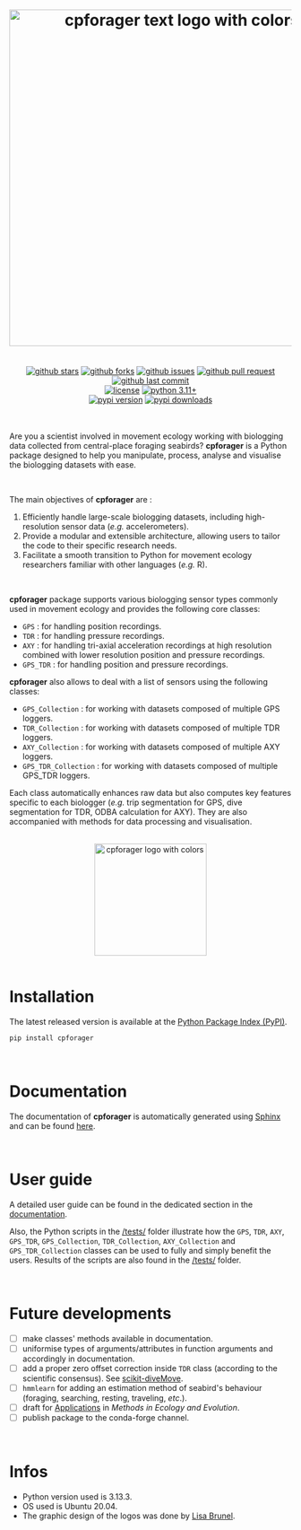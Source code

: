 <h1 align="center">
  <img src="docs/_static/images/logo_cpforager_text_color.png" alt="cpforager text logo with colors" width="600">
</h1><br>

<div align="center">
  <a href="https://github.com/AdrienBrunel/seabird-movement-cpf/stargazers"><img alt="github stars" src="https://img.shields.io/github/stars/AdrienBrunel/seabird-movement-cpf"></a>
  <a href="https://github.com/AdrienBrunel/seabird-movement-cpf/forks"><img alt="github forks" src="https://img.shields.io/github/forks/AdrienBrunel/seabird-movement-cpf"></a>
  <a href="https://github.com/AdrienBrunel/seabird-movement-cpf/issues"><img alt="github issues" src="https://img.shields.io/github/issues/AdrienBrunel/seabird-movement-cpf"></a>
  <a href="https://github.com/AdrienBrunel/seabird-movement-cpf/pulls"><img alt="github pull request" src="https://img.shields.io/github/issues-pr/AdrienBrunel/seabird-movement-cpf"></a>
  <a href="https://github.com/AdrienBrunel/seabird-movement-cpf/commits/main"><img alt="github last commit" src="https://img.shields.io/github/last-commit/AdrienBrunel/seabird-movement-cpf"></a>
</div>
<div align="center">
  <a href="https://github.com/AdrienBrunel/seabird-movement-cpf/blob/master/LICENSE"><img alt="license" src="https://img.shields.io/badge/license-AGPLv3-blue"></a>
  <a href="https://www.python.org/downloads/"><img alt="python 3.11+" src="https://img.shields.io/badge/Python-3.11+-blue.svg"></a>
</div>
<div align="center">
  <a href="https://badge.fury.io/py/cpforager"><img alt="pypi version" src="https://badge.fury.io/py/cpforager.svg"></a>
  <a href="https://pypi.org/project/cpforager/"><img alt="pypi downloads" src="https://img.shields.io/pypi/dm/cpforager.svg"></a>
</div><br>

<br>

Are you a scientist involved in movement ecology working with biologging data collected from central-place foraging seabirds? **cpforager** is a Python package designed to help you manipulate, process, analyse and visualise the biologging datasets with ease.

<br>

The main objectives of **cpforager** are :  
1. Efficiently handle large-scale biologging datasets, including high-resolution sensor data (*e.g.* accelerometers).
2. Provide a modular and extensible architecture, allowing users to tailor the code to their specific research needs.
3. Facilitate a smooth transition to Python for movement ecology researchers familiar with other languages (*e.g.* R).

<br>

**cpforager** package supports various biologging sensor types commonly used in movement ecology and provides the following core classes:
* `GPS` : for handling position recordings. 
* `TDR` : for handling pressure recordings.
* `AXY` : for handling tri-axial acceleration recordings at high resolution combined with lower resolution position and pressure recordings.
* `GPS_TDR` : for handling position and pressure recordings.

**cpforager** also allows to deal with a list of sensors using the following classes:
* `GPS_Collection` : for working with datasets composed of multiple GPS loggers.
* `TDR_Collection` : for working with datasets composed of multiple TDR loggers.
* `AXY_Collection` : for working with datasets composed of multiple AXY loggers.
* `GPS_TDR_Collection` : for working with datasets composed of multiple GPS_TDR loggers.

Each class automatically enhances raw data but also computes key features specific to each biologger (*e.g.* trip segmentation for GPS, dive segmentation for TDR, ODBA calculation for AXY). They are also accompanied with methods for data processing and visualisation.

<br>

<div align="center">
  <img src="docs/_static/images/logo_cpforager_color.png" alt="cpforager logo with colors" width="200">
</div>

<br>

# Installation
The latest released version is available at the [Python Package Index (PyPI)](https://pypi.org/project/cpforager/).

```bash
pip install cpforager
```

<br>

# Documentation

The documentation of **cpforager** is automatically generated using [Sphinx](https://www.sphinx-doc.org/en/master/index.html) and can be found [here](https://adrienbrunel.github.io/seabird-movement-cpf/).  

<br>

# User guide 

A detailed user guide can be found in the dedicated section in the [documentation](https://adrienbrunel.github.io/seabird-movement-cpf/).

Also, the Python scripts in the [/tests/](./tests/) folder illustrate how the `GPS`, `TDR`, `AXY`, `GPS_TDR`, `GPS_Collection`, `TDR_Collection`, `AXY_Collection` and `GPS_TDR_Collection` classes can be used to fully and simply benefit the users. Results of the scripts are also found in the [/tests/](./tests/) folder.

<br>

# Future developments
- [ ] make classes' methods available in documentation.
- [ ] uniformise types of arguments/attributes in function arguments and accordingly in documentation.
- [ ] add a proper zero offset correction inside `TDR` class (according to the scientific consensus). See [scikit-diveMove](https://spluque.github.io/scikit-diveMove/modules/tdr.html#skdiveMove.TDR.read_netcdf).
- [ ] `hmmlearn` for adding an estimation method of seabird's behaviour (foraging, searching, resting, traveling, *etc*.).
- [ ] draft for [Applications](https://besjournals.onlinelibrary.wiley.com/hub/journal/2041210X/features/applicationpapers) in *Methods in Ecology and Evolution*.
- [ ] publish package to the conda-forge channel.

<br>

# Infos
* Python version used is 3.13.3.
* OS used is Ubuntu 20.04.
* The graphic design of the logos was done by [Lisa Brunel](https://www.linkedin.com/in/lisa-brunel-60b217230?utm_source=share&utm_campaign=share_via&utm_content=profile&utm_medium=ios_app).